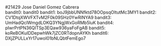 #21429 Jose Daniel Gomez Cabrera<br>
bandit0: bandit0
bandit1: boJ9jbbUNNfktd78OOpsqOltutMc3MY1
bandit2: CV1DtqXWVFXTvM2F0k09SHz0YwRINYA9
bandit3: UmHadQclWmgdLOKQ3YNgjWxGoRMb5luK
bandit4: pIwrPrtPN36QITSp3EQaw936yaFoFgAB
bandit5: koReBOKuIDDepwhWk7jZC0RTdopnAYKh
bandit6: DXjZPULLxYr17uwoI01bNLQbtFemEgo7
